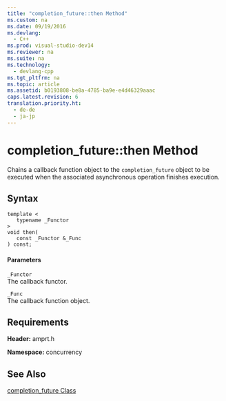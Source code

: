 ```yaml
---
title: "completion_future::then Method"
ms.custom: na
ms.date: 09/19/2016
ms.devlang: 
  - C++
ms.prod: visual-studio-dev14
ms.reviewer: na
ms.suite: na
ms.technology: 
  - devlang-cpp
ms.tgt_pltfrm: na
ms.topic: article
ms.assetid: b0193808-be8a-4785-ba9e-e4d46329aaac
caps.latest.revision: 6
translation.priority.ht: 
  - de-de
  - ja-jp
---
```

# completion_future::then Method
Chains a callback function object to the `completion_future` object to be executed when the associated asynchronous operation finishes execution.  
  
## Syntax  
  
```  
template <  
   typename _Functor  
>  
void then(  
   const _Functor &_Func  
) const;  
```  
  
#### Parameters  
 `_Functor`  
 The callback functor.  
  
 `_Func`  
 The callback function object.  
  
## Requirements  
 **Header:** amprt.h  
  
 **Namespace:** concurrency  
  
## See Also  
 [completion_future Class](../vs140/completion_future-Class.md)